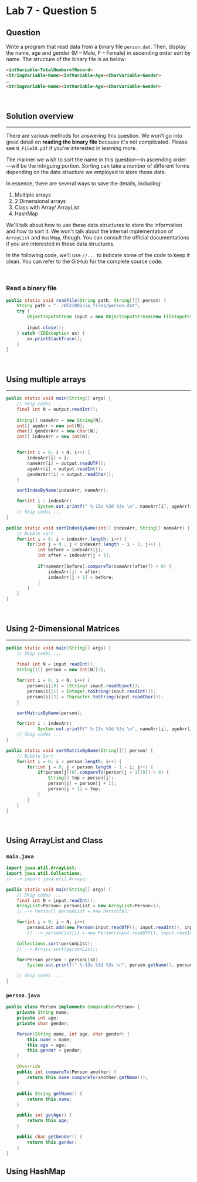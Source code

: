 # Lab 7 - Question 5

## Question

Write a program that read data from a binary file `person.dat`. Then, display the name, age and gender (M – Male, F – Female) in ascending order sort by name. The structure of the binary file is as below:

```md
<intVariable-TotalNumberofRecord>
<StringVariable-Name><IntVariable-Age><CharVariable-Gender>
…
<StringVariable-Name><IntVariable-Age><CharVariable-Gender>
```

</br>

## Solution overview

---

There are various methods for answering this question. We won't go into great detail on __reading the binary file__ because it's not complicated. Please see `N_FileIO.pdf` if you're interested in learning more.

The manner we wish to sort the name in this question—in ascending order—will be the intriguing portion. Sorting can take a number of different forms depending on the data structure we employed to store those data.

In essence, there are several ways to save the details, including:

1. Multiple arrays
2. 2 Dimensional arrays
3. Class with Array/ ArrayList
4. HashMap

We'll talk about how to use these data structures to store the information and how to sort it. We won't talk about the internal implementation of `ArrayList` and `HashMap`, though. You can consult the official documentations if you are interested in these data structures.

In the following code, we'll use `//...` to indicate some of the code to keep it clean. You can refer to the GitHub for the complete source code.

</br>

### Read a binary file

```java
public static void readFile(String path, String[][] person) {
    String path = "../WIX1002/io_files/person.dat";
    try {
        ObjectInputStream input = new ObjectInputStream(new FileInputStream(path));
        
        input.close();
    } catch (IOException ex) { 
        ex.printStackTrace();
    }
}
```

</br>

## __Using multiple arrays__

---

```java
public static void main(String[] args) {
    // Skip codes ...
    final int N = output.readInt();
                
    String[] nameArr = new String[N];
    int[] ageArr = new int[N];
    char[] genderArr = new char[N];
    int[] indexArr = new int[N];


    for(int i = 0; i < N; i++) {
        indexArr[i] = i;
        nameArr[i] = output.readUTF();
        ageArr[i] = output.readInt();
        genderArr[i] = output.readChar();
    }

    sortIndexByName(indexArr, nameArr);

    for(int i : indexArr) 
            System.out.printf(" %-13s %3d %3s \n", nameArr[i], ageArr[i], genderArr[i]);
    // Skip codes ...
}

public static void sortIndexByName(int[] indexArr, String[] nameArr) {
    // Bubble sort
    for(int i = 0; i < indexArr.length; i++) {
        for(int j = 0 ; j < indexArr.length - i - 1; j++) {
            int before = indexArr[j];
            int after = indexArr[j + 1];
            
            if(nameArr[before].compareTo(nameArr[after]) > 0) {
                indexArr[j] = after;
                indexArr[j + 1] = before;
            }
        }
    }
}

```

</br>

## __Using 2-Dimensional Matrices__

---

```java
public static void main(String[] args) {
    // Skip codes ...
    
    final int N = input.readInt();
    String[][] person = new int[N][3];

    for(int i = 0; i < N; i++) {
        person[i][0] = (String) input.readObject();
        person[i][1] = Integer.toString(input.readInt());
        person[i][2] = Character.toString(input.readChar());
    }

    sortMatrixByName(person);

    for(int i : indexArr) 
            System.out.printf(" %-13s %3d %3s \n", nameArr[i], ageArr[i], genderArr[i]);
    // Skip codes ...
}

public static void sortMatrixByName(String[][] person) {
    // Bubble Sort
    for(int i = 0; i < person.length; i++) {
        for(int j = 0; j < person.length - 1 - i; j++) {
            if(person[j][0].compareTo(person[j + 1][0]) > 0) {
                String[] tmp = person[j];
                person[j] = person[j + 1];
                person[j + 1] = tmp;
            }
        }
    }
} 
```

</br>

## __Using ArrayList and Class__

### `main.java`

```java
import java.util.ArrayList;
import java.util.Collections;
// --> import java.util.Arrays;

public static void main(String[] args) {
    // Skip codes ...
    final int N = input.readInt();
    ArrayList<Person> personList = new ArrayList<Person>();
    // --> Person[] personList = new Person[N];

    for(int i = 0; i < N; i++)
        personList.add(new Person(input.readUTF(), input.readInt(), input.readChar()));
        // --> personList[i] = new Person(input.readUTF(), input.readInt(), input.readChar());

    Collections.sort(personList);
    // --> Arrays.sort(personList);

    for(Person person : personList)
        System.out.printf(" %-13s %3d %3s \n", person.getName(), person.getAge(), person.getGender());

    // Skip codes ...
}
```

### `person.java`

```java
public class Person implements Comparable<Person> {
    private String name;
    private int age;
    private char gender;

    Person(String name, int age, char gender) {
        this.name = name;
        this.age = age;
        this.gender = gender;
    }

    @Override
    public int compareTo(Person another) {
        return this.name.compareTo(another.getName());
    }

    public String getName() {
        return this.name;
    }

    public int getAge() {
        return this.age;
    }

    public char getGender() {
        return this.gender;
    }
}
```

## Using HashMap

